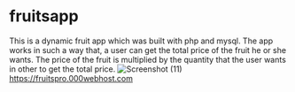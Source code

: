 # fruitsapp
  This is a dynamic fruit app which was built with php and mysql.
  The app works in such a way that, a user can get the total price of 
  the fruit he or she wants. The price of the fruit is multiplied by the
  quantity that the user wants in other to get the total price.
  ![Screenshot (11)](https://user-images.githubusercontent.com/98017612/207855465-fe98c4e6-1370-4a21-b069-63792a07735a.png)
  https://fruitspro.000webhost.com
